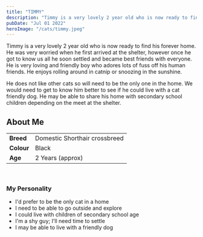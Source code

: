 ```yaml
---
title: "TIMMY"
description: "Timmy is a very lovely 2 year old who is now ready to find his forever home. He was very worried when he first arrived at the shelter, however once he got to know us all he soon settled and became best friends with everyone. He is very loving and friendly boy who adores lots of fuss off his human friends. He enjoys rolling around in catnip or snoozing in the sunshine. He does not like other cats so will need to be the only one in the home. We would need to get to know him better to see if he could live with a cat friendly dog. He may be able to share his home with secondary school children depending on the meet at the shelter."
pubDate: "Jul 01 2022"
heroImage: "/cats/timmy.jpeg"
---
```


              
Timmy is a very lovely 2 year old who is now ready to find his forever home. He was very worried when he first arrived at the shelter, however once he got to know us all he soon settled and became best friends with everyone. He is very loving and friendly boy who adores lots of fuss off his human friends. He enjoys rolling around in catnip or snoozing in the sunshine. 

He does not like other cats so will need to be the only one in the home. We would need to get to know him better to see if he could live with a cat friendly dog. He may be able to share his home with secondary school children depending on the meet at the shelter.
              
             
## About Me
|    |  |
| --------- | ------ |
| **Breed**   | Domestic Shorthair crossbreed |
| **Colour**   | Black |
| **Age**   | 2 Years (approx) |

<br>

### My Personality

<ul>
 <li>I'd prefer to be the only cat in a home</li>
 <li>I need to be able to go outside and explore</li>
 <li>I could live with children of secondary school age</li>
 <li>I'm a shy guy; I'll need time to settle</li>
 <li>I may be able to live with a friendly dog</li>
</ul>
